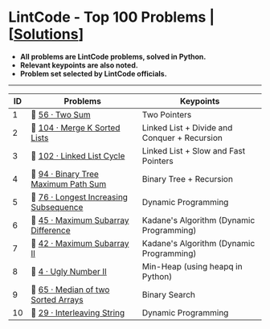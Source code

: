 # LintCode - Top 100 Problems | [[Solutions](https://github.com/BrandonBian/LeetCode-Notes/blob/main/problems-and-solutions/LintCode/chapter-by-chapter-solutions.md)]
- **All problems are LintCode problems, solved in Python.**
- **Relevant keypoints are also noted.**
- **Problem set selected by LintCode officials.**

---

| ID | Problems | Keypoints |
| --- | ------------- | ------------- |
| 1 | :green_book: [56 · Two Sum](https://www.lintcode.com/problem/56/?_from=collection&fromId=164)  | Two Pointers |
| 2 | :orange_book: [104 · Merge K Sorted Lists](https://www.lintcode.com/problem/104/?_from=collection&fromId=164) | Linked List + Divide and Conquer + Recursion |
| 3 | :orange_book: [102 · Linked List Cycle](https://www.lintcode.com/problem/102/?_from=collection&fromId=164) | Linked List + Slow and Fast Pointers
| 4 | :orange_book: [94 · Binary Tree Maximum Path Sum](https://www.lintcode.com/problem/94/?_from=collection&fromId=164) | Binary Tree + Recursion
| 5 | :orange_book: [76 · Longest Increasing Subsequence](https://www.lintcode.com/problem/76/?_from=collection&fromId=164) | Dynamic Programming
| 6 | :orange_book: [45 · Maximum Subarray Difference](https://www.lintcode.com/problem/45/?_from=collection&fromId=164) | Kadane's Algorithm (Dynamic Programming)
| 7 | :orange_book: [42 · Maximum Subarray II](https://www.lintcode.com/problem/42/solution/16867?_from=collection&fromId=164) | Kadane's Algorithm (Dynamic Programming)
| 8 | :orange_book: [4 · Ugly Number II](https://www.lintcode.com/problem/4/?_from=collection&fromId=164) | Min-Heap (using heapq in Python)
| 9 | :closed_book: [65 · Median of two Sorted Arrays](https://www.lintcode.com/problem/65/?_from=collection&fromId=164) | Binary Search
| 10 | :closed_book: [29 · Interleaving String](https://www.lintcode.com/problem/29/?_from=collection&fromId=164) | Dynamic Programming
